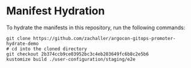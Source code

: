 # Manifest Hydration

To hydrate the manifests in this repository, run the following commands:

```shell
git clone https://github.com/zachaller/argocon-gitops-promoter-hydrate-demo
# cd into the cloned directory
git checkout 2b374ccb9ce03952bc3c4eb203649fc6b8c2e5b6
kustomize build ./user-configuration/staging/e2e
```
